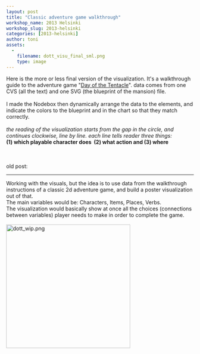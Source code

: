 ```yaml
---
layout: post
title: "Classic adventure game walkthrough"
workshop_name: 2013 Helsinki
workshop_slug: 2013-helsinki
categories: [2013-helsinki]
author: toni 
assets:
  -
    filename: dott_visu_final_sml.png
    type: image
---
```

Here is the more or less final version of the visualization. It's a walkthrough guide to the adventure game "<a href="http://en.wikipedia.org/wiki/Day_of_the_tentacle">Day of the Tentacle</a>".
data comes from one CVS (all the text) and one SVG (the blueprint of the mansion) file. <br /><br />I made the Nodebox then dynamically arrange the data to the elements, and indicate the colors to the blueprint and in the chart so that they match correctly.
<br /><br /><i>the reading of the visualization starts from the gap in the circle, and continues clockwise, line by line. each line tells reader three things: <br /></i><b>(1) which playable character does&nbsp; (2) what action and (3) where<br /></b><br />
<br />


old post:
<hr>
Working with the visuals, but the idea is to use data from the walkthrough instructions of a classic 2d adventure game, and build a poster visualization out of that.<br />The main variables would be: Characters, Items, Places, Verbs. <br />The visualization would basically show at once all the choices (connections between variables) player needs to make in order to complete the game.<br /><br />
<img alt="dott_wip.png" src="http://workshops.nodebox.net/media/2013-helsinki/dott_wip-thumb-220x220-1861.png" class="mt-image-none" height="332" width="333" /><br />

